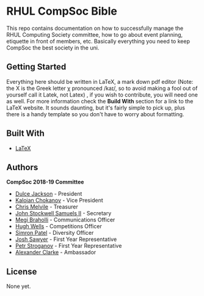# RHUL CompSoc Bible

This repo contains documentation on how to successfully manage the RHUL Computing Society committee, how to go about event planning, etiquette in front of members, etc. Basically everything you need to keep CompSoc the best society in the uni.

## Getting Started

Everything here should be written in LaTeX, a mark down pdf editor (Note: the X is the Greek letter χ pronounced /kaɪ/, so to avoid making a fool out of yourself call it Latek, not Latex) , if you wish to contribute, you will need one as well. For more information check the **Build With** section for a link to the LaTeX website.
It sounds daunting, but it's fairly simple to pick up, plus there is a handy template so you don't have to worry about formatting.

## Built With

* [LaTeX](https://www.latex-project.org/)

## Authors

**CompSoc 2018-19 Committee**
* [Dulce Jackson](https://github.com/dulciejackson) - President
* [Kaloian Chokanov](https://github.com/kaloianbch) - Vice President
* [Chris Melvile](https://github.com/) - Treasurer
* [John Stockwell Samuels II](https://github.com/) - Secretary
* [Megi Braholli](https://github.com/) - Communications Officer
* [Hugh Wells](https://github.com/crablab) - Competitions Officer
* [Simron Patel](https://github.com/) - Diversity Officer
* [Josh Sawyer](https://github.com/) - First Year Representative
* [Petr Stroganov](https://github.com/) - First Year Representative
* [Alexander Clarke](https://github.com/Alex-CD) - Ambassador


## License

None yet.


